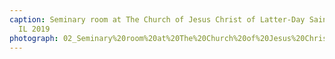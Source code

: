 ```yaml
---
caption: Seminary room at The Church of Jesus Christ of Latter-Day Saints, Nauvoo,
  IL 2019
photograph: 02_Seminary%20room%20at%20The%20Church%20of%20Jesus%20Christ%20of%20Latter-Day%20Saints%2C%20Nauvoo%2C%20IL%202019.jpg
---
```

